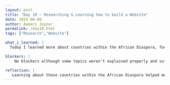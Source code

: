 ```yaml
---
layout: post
title: "Day 10 – Researching & Learning how to build a Website"
date: 2025-06-09
author: Aamari Joyner
permalink: /day10.html
tags: ["Research","Website"]

what_i_learned: |
  Today I learned more about countries within the African Diaspora, focusing on South Africa, Burkina Faso, Togo, and Cameroon. These nations are located in different regions of Africa, in which South Africa in the south, Burkina Faso and Togo in West Africa, and Cameroon in Central Africa. Each country has its own rich mix of languages, such as isiZulu and Afrikaans in South Africa, French and local dialects like Moore and Ewe in Burkina Faso and Togo, and both French and Enlish in Cameroon. I explored aspects of their history, musical traditions like South African house and Cameroonian makoosa, and foods such as jolluf rice, bobotie, and fufu. We also watched a video on how to build a website, which helped me understand the basics of web design and layout

blockers: |
    No blockers although some topics weren't explained properly and sufficient as they should have.

reflection: |
   Learning about these countries within the African Diaspora helped me appreciate the diversity and richness of African cultures. I was especially surprised by how many different languages are spoken and how music and food play such important roles in daily life and identity. It made me realize how much history and tradition are preserved through storytelling, dance, and cuisine. This experience also reminded me how interconnected the African Diaspora is, even across different regions. Watching the website-building video made me think about how i can use digital tools to share what I've learned in a creative and meaningful way.
---
```

